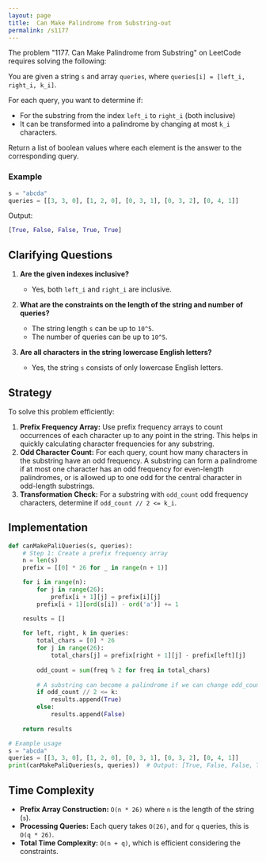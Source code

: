```yaml
---
layout: page
title:  Can Make Palindrome from Substring-out
permalink: /s1177
---
```


The problem "1177. Can Make Palindrome from Substring" on LeetCode requires solving the following:

You are given a string `s` and array `queries`, where `queries[i] = [left_i, right_i, k_i]`. 

For each query, you want to determine if:
- For the substring from the index `left_i` to `right_i` (both inclusive)
- It can be transformed into a palindrome by changing at most `k_i` characters.

Return a list of boolean values where each element is the answer to the corresponding query.

### Example
```python
s = "abcda"
queries = [[3, 3, 0], [1, 2, 0], [0, 3, 1], [0, 3, 2], [0, 4, 1]]
```
Output:
```python
[True, False, False, True, True]
```

## Clarifying Questions

1. **Are the given indexes inclusive?**
   - Yes, both `left_i` and `right_i` are inclusive.

2. **What are the constraints on the length of the string and number of queries?**
   - The string length `s` can be up to `10^5`.
   - The number of queries can be up to `10^5`.

3. **Are all characters in the string lowercase English letters?**
   - Yes, the string `s` consists of only lowercase English letters.

## Strategy

To solve this problem efficiently:
1. **Prefix Frequency Array:** Use prefix frequency arrays to count occurrences of each character up to any point in the string. This helps in quickly calculating character frequencies for any substring.
2. **Odd Character Count:** For each query, count how many characters in the substring have an odd frequency. A substring can form a palindrome if at most one character has an odd frequency for even-length palindromes, or is allowed up to one odd for the central character in odd-length substrings.
3. **Transformation Check:** For a substring with `odd_count` odd frequency characters, determine if `odd_count // 2 <= k_i`. 

## Implementation

```python
def canMakePaliQueries(s, queries):
    # Step 1: Create a prefix frequency array
    n = len(s)
    prefix = [[0] * 26 for _ in range(n + 1)]

    for i in range(n):
        for j in range(26):
            prefix[i + 1][j] = prefix[i][j]
        prefix[i + 1][ord(s[i]) - ord('a')] += 1

    results = []
    
    for left, right, k in queries:
        total_chars = [0] * 26
        for j in range(26):
            total_chars[j] = prefix[right + 1][j] - prefix[left][j]
        
        odd_count = sum(freq % 2 for freq in total_chars)
        
        # A substring can become a palindrome if we can change odd_count // 2 characters
        if odd_count // 2 <= k:
            results.append(True)
        else:
            results.append(False)
    
    return results

# Example usage
s = "abcda"
queries = [[3, 3, 0], [1, 2, 0], [0, 3, 1], [0, 3, 2], [0, 4, 1]]
print(canMakePaliQueries(s, queries))  # Output: [True, False, False, True, True]
```

## Time Complexity

- **Prefix Array Construction:** `O(n * 26)` where `n` is the length of the string (`s`).
- **Processing Queries:** Each query takes `O(26)`, and for `q` queries, this is `O(q * 26)`.
- **Total Time Complexity:** `O(n + q)`, which is efficient considering the constraints.